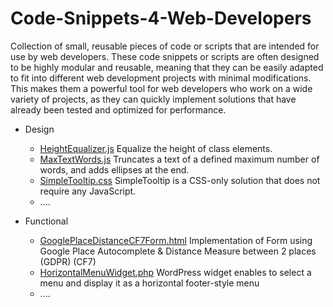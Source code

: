 # Code-Snippets-4-Web-Developers

Collection of small, reusable pieces of code or scripts that are intended for use by web developers.
These code snippets or scripts are often designed to be highly modular and reusable, meaning that they can be easily adapted to fit into different web development projects with minimal modifications. This makes them a powerful tool for web developers who work on a wide variety of projects, as they can quickly implement solutions that have already been tested and optimized for performance.

- Design
  - [HeightEqualizer.js] Equalize the height of class elements.
  - [MaxTextWords.js] Truncates a text of a defined maximum number of words, and adds ellipses at the end.
  - [SimpleTooltip.css] SimpleTooltip is a CSS-only solution that does not require any JavaScript.
  - ....
  
- Functional
  - [GooglePlaceDistanceCF7Form.html] Implementation of Form using Google Place Autocomplete & Distance Measure between 2 places (GDPR) (CF7)
  - [HorizontalMenuWidget.php] WordPress widget enables to select a menu and display it as a horizontal footer-style menu
  - ....

[HeightEqualizer.js]: /Design/HeightEqualizer.js
[MaxTextWords.js]: /Design/MaxTextWords.js
[SimpleTooltip.css]: /Design/SimpleTooltip.css
[GooglePlaceDistanceCF7Form.html]: /Functional/GooglePlaceDistanceCF7Form.html
[HorizontalMenuWidget.php]: /Functional/HorizontalMenuWidget.php
